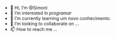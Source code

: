 - 👋 Hi, I’m @Simoni
- 👀 I’m interested in *programar*
- 🌱 I’m currently learning  um novo conhecimento.
- 💞️ I’m looking to collaborate on ...
- 📫 How to reach me ...

<!---
SimoniVilant/SimoniVilant is a ✨ special ✨ repository because its `README.md` (this file) appears on your GitHub profile.
You can click the Preview link to take a look at your changes.
--->
